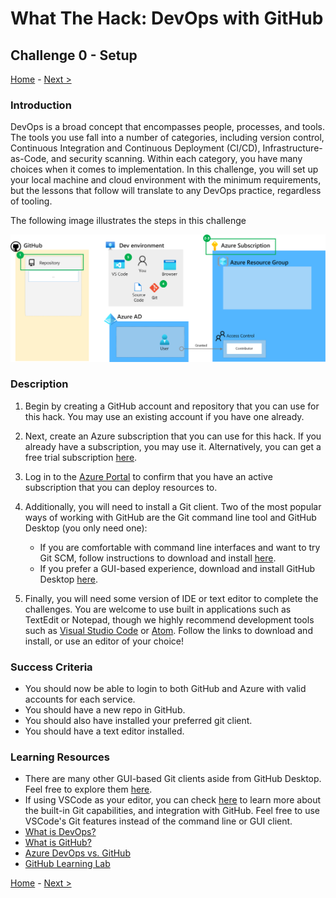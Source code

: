 # What The Hack: DevOps with GitHub

## Challenge 0 - Setup

[Home](../readme.md) - [Next >](challenge01.md)

### Introduction

DevOps is a broad concept that encompasses people, processes, and tools. The tools you use fall into a number of categories, including version control, Continuous Integration and Continuous Deployment (CI/CD), Infrastructure-as-Code, and security scanning. Within each category, you have many choices when it comes to implementation. In this challenge, you will set up your local machine and cloud environment with the minimum requirements, but the lessons that follow will translate to any DevOps practice, regardless of tooling. 

The following image illustrates the steps in this challenge

  ![Challenge overview](img/challenge-0-overview.png)

### Description

1. Begin by creating a GitHub account and repository that you can use for this hack. You may use an existing account if you have one already.

2. Next, create an Azure subscription that you can use for this hack. If you already have a subscription, you may use it. Alternatively, you can get a free trial subscription [here](https://azure.microsoft.com/en-us/free/).

3. Log in to the [Azure Portal](http://portal.azure.com) to confirm that you have an active subscription that you can deploy resources to. 

4. Additionally, you will need to install a Git client. Two of the most popular ways of working with GitHub are the Git command line tool and GitHub Desktop (you only need one):

    - If you are comfortable with command line interfaces and want to try Git SCM, follow instructions to download and install [here](https://git-scm.com/downloads). 
    - If you prefer a GUI-based experience, download and install GitHub Desktop [here](https://desktop.github.com/). 

5. Finally, you will need some version of IDE or text editor to complete the challenges. You are welcome to use built in applications such as TextEdit or Notepad, though we highly recommend development tools such as [Visual Studio Code](https://code.visualstudio.com/) or [Atom](https://atom.io/). Follow the links to download and install, or use an editor of your choice!


### Success Criteria

- You should now be able to login to both GitHub and Azure with valid accounts for each service. 
- You should have a new repo in GitHub.
- You should also have installed your preferred git client. 
- You should have a text editor installed. 

### Learning Resources

- There are many other GUI-based Git clients aside from GitHub Desktop. Feel free to explore them [here](https://git-scm.com/downloads/guis). 
- If using VSCode as your editor, you can check [here](https://code.visualstudio.com/docs/editor/github) to learn more about the built-in Git capabilities, and integration with GitHub. Feel free to use VSCode's Git features instead of the command line or GUI client. 
- [What is DevOps?](https://docs.microsoft.com/en-us/azure/devops/learn/what-is-devops)
- [What is GitHub?](https://guides.github.com/activities/hello-world/)
- [Azure DevOps vs. GitHub](https://acloudguru.com/blog/engineering/azure-devops-vs-github-comparing-microsofts-devops-twins)
- [GitHub Learning Lab](https://lab.github.com/)

[Home](../readme.md) - [Next >](challenge01.md)
